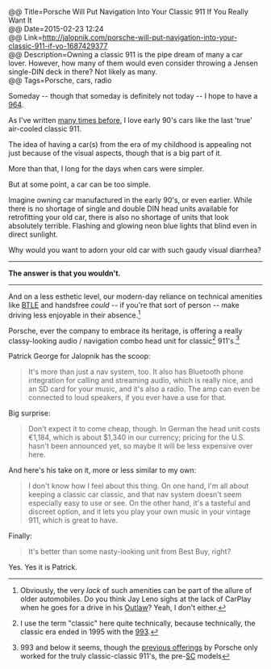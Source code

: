 @@ Title=Porsche Will Put Navigation Into Your Classic 911 If You Really Want It  
@@ Date=2015-02-23 12:24  
@@ Link=http://jalopnik.com/porsche-will-put-navigation-into-your-classic-911-if-yo-1687429377  
@@ Description=Owning a classic 911 is the pipe dream of many a car lover. However, how many of them would even consider throwing a Jensen single-DIN deck in there? Not likely as many.    
@@ Tags=Porsche, cars, radio    

Someday -- though that someday is definitely not today -- I hope to have a [964](https://en.wikipedia.org/wiki/Porsche_964).

As I've written [many times before][bf], I love early 90's cars like the last 'true' air-cooled classic 911. 

The idea of having a car(s) from the era of my childhood is appealing not just because of the visual aspects, though that is a big part of it.

More than that, I long for the days when cars were simpler. 

But at some point, a car can be too simple. 

Imagine owning car manufactured in the early 90's, or even earlier. While there is no shortage of single and double DIN head units available for retrofitting your old car, there is also no shortage of units that look absolutely terrible. Flashing and glowing neon blue lights that blind even in direct sunlight. 

Why would you want to adorn your old car with such gaudy visual diarrhea? 

***

**The answer is that you wouldn't.**

***

And on a less esthetic level, our modern-day reliance on technical amenities like [BTLE](https://en.wikipedia.org/wiki/Bluetooth_low_energy) and handsfree *could* -- if you're that sort of person -- make driving less enjoyable in their absence.[^could] 

Porsche, ever the company to embrace its heritage, is offering a really classy-looking audio / navigation combo head unit for classic[^cl] 911's.[^mod]

Patrick George for Jalopnik has the scoop:
>It's more than just a nav system, too. It also has Bluetooth phone integration for calling and streaming audio, which is really nice, and an SD card for your music, and it's also a radio. The amp can even be connected to loud speakers, if you ever have a use for that. 

Big surprise:
>Don't expect it to come cheap, though. In German the head unit costs €1,184, which is about $1,340 in our currency; pricing for the U.S. hasn't been announced yet, so maybe it will be less expensive over here.

And here's his take on it, more or less similar to my own:
>I don't know how I feel about this thing. On one hand, I'm all about keeping a classic car classic, and that nav system doesn't seem especially easy to use or see. On the other hand, it's a tasteful and discreet option, and it lets you play your own music in your vintage 911, which is great to have. 

Finally:
>It's better than some nasty-looking unit from Best Buy, right?

Yes. Yes it is Patrick.

[^could]: Obviously, the very *lack* of such amenities can be part of the allure of older automobiles. Do you think Jay Leno sighs at the lack of CarPlay when he goes for a drive in his [Outlaw](https://www.youtube.com/watch?v=xxSKO3Er-Yg)? Yeah, I don't either.
[^cl]: I use the term "classic" here quite technically, because technically, the classic era ended in 1995 with the [993](https://en.wikipedia.org/wiki/Porsche_911#993_Series_.281994.E2.80.93mid_1998.29). 
[^mod]: 993 and below it seems, though the [previous offerings](http://www.cnet.com/news/classic-porsches-getting-oem-navigation-option/) by Porsche only worked for the truly classic-classic 911's, the pre-[SC](https://en.wikipedia.org/wiki/Porsche_911#911SC_.281978.E2.80.931983.29) models

[bf]: /2015/2/13/the-honda-nsx

